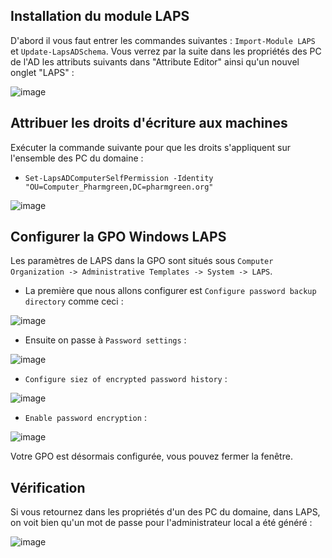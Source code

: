 ## Installation du module LAPS

D'abord il vous faut entrer les commandes suivantes : `Import-Module LAPS` et `Update-LapsADSchema`. Vous verrez par la suite dans les propriétés des PC de l'AD les attributs suivants dans "Attribute Editor" ainsi qu'un nouvel onglet "LAPS" : 

![image](https://github.com/JuGuillot/test/assets/161329881/b488494a-99a6-4a55-94a9-258377d278e7)

## Attribuer les droits d'écriture aux machines

Exécuter la commande suivante pour que les droits s'appliquent sur l'ensemble des PC du domaine : 
- `Set-LapsADComputerSelfPermission -Identity "OU=Computer_Pharmgreen,DC=pharmgreen.org"`

![image](https://github.com/JuGuillot/test/assets/161329881/ed27114d-ecfc-4acb-bad0-d5e2ba06703d)

## Configurer la GPO Windows LAPS

Les paramètres de LAPS dans la GPO sont situés sous `Computer Organization -> Administrative Templates -> System -> LAPS`.

- La première que nous allons configurer est `Configure password backup directory` comme ceci : 

![image](https://github.com/JuGuillot/test/assets/161329881/be6de093-8e14-4c4c-8a9f-f704568e636a)

- Ensuite on passe à `Password settings` :

![image](https://github.com/JuGuillot/test/assets/161329881/fbdfaaec-8f2d-4a9d-8bc6-7fc6b714fe20)

- `Configure siez of encrypted password history` :

![image](https://github.com/JuGuillot/test/assets/161329881/81e4c2a8-fbbe-46b7-a094-2e516ea1bae4)

- `Enable password encryption` :

![image](https://github.com/JuGuillot/test/assets/161329881/7c2f6902-1a08-4f17-848d-df112f5a5b8d)

Votre GPO est désormais configurée, vous pouvez fermer la fenêtre.

## Vérification

Si vous retournez dans les propriétés d'un des PC du domaine, dans LAPS, on voit bien qu'un mot de passe pour l'administrateur local a été généré :

![image](https://github.com/JuGuillot/test/assets/161329881/5b16015e-8662-42f1-bcec-3f5e89f6fbdb)

